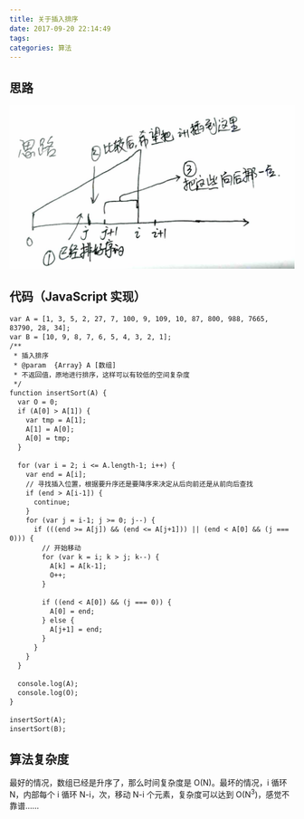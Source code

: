 ```yaml
---
title: 关于插入排序
date: 2017-09-20 22:14:49
tags:
categories: 算法
---
```


## 思路

<img src="/images/2017/09/insert-sort.jpg">

<!-- more -->


## 代码（JavaScript 实现）

```
var A = [1, 3, 5, 2, 27, 7, 100, 9, 109, 10, 87, 800, 988, 7665, 83790, 28, 34];
var B = [10, 9, 8, 7, 6, 5, 4, 3, 2, 1];
/**
 * 插入排序
 * @param  {Array} A [数组]
 * 不返回值，原地进行排序，这样可以有较低的空间复杂度
 */
function insertSort(A) {
  var O = 0;
  if (A[0] > A[1]) {
    var tmp = A[1];
    A[1] = A[0];
    A[0] = tmp;
  }

  for (var i = 2; i <= A.length-1; i++) {
    var end = A[i];
    // 寻找插入位置，根据要升序还是要降序来决定从后向前还是从前向后查找
    if (end > A[i-1]) {
      continue;
    }
    for (var j = i-1; j >= 0; j--) {
      if (((end >= A[j]) && (end <= A[j+1])) || (end < A[0] && (j === 0))) {
        // 开始移动
        for (var k = i; k > j; k--) {
          A[k] = A[k-1];
          O++;
        }

        if ((end < A[0]) && (j === 0)) {
          A[0] = end;
        } else {
          A[j+1] = end;
        }
      }
    }
  }

  console.log(A);
  console.log(O);
}

insertSort(A);
insertSort(B);
```

## 算法复杂度

最好的情况，数组已经是升序了，那么时间复杂度是 O(N)。最坏的情况，i 循环 N，内部每个 i 循环 N-i，次，移动 N-i 个元素，复杂度可以达到 O(N<sup>3</sup>)，感觉不靠谱……
